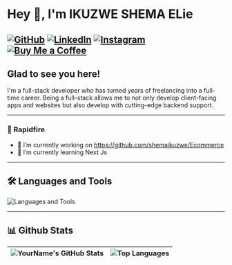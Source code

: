 # Hey 👋, I'm IKUZWE SHEMA ELie

[![GitHub](https://img.shields.io/badge/GitHub-181717?style=for-the-badge&logo=github&logoColor=white)](https://github.com/shemaikuzwe)
[![LinkedIn](https://img.shields.io/badge/LinkedIn-0A66C2?style=for-the-badge&logo=linkedin&logoColor=white)](https://www.linkedin.com/in/ikuzwe-shema-elie-791b63304/)
[![Instagram](https://img.shields.io/badge/Instagram-E4405F?style=for-the-badge&logo=instagram&logoColor=white)](https://www.instagram.com/shema_elia96/)
[![Buy Me a Coffee](https://img.shields.io/badge/Buy%20Me%20a%20Coffee-F7CA88?style=for-the-badge&logo=buy-me-a-coffee&logoColor=black)](https://buymeacoffee.com/eshemaikuzq)
---

## Glad to see you here!

I'm a full-stack developer who has turned years of freelancing into a full-time career. Being a full-stack allows me to not only develop client-facing apps and websites but also develop with cutting-edge backend support.

---

### 🚀 Rapidfire
- 🔭 I’m currently working on https://github.com/shemaikuzwe/Ecommerce
- 🌱 I’m currently learning Next Js

---

## 🛠️ Languages and Tools

![Languages and Tools](https://skillicons.dev/icons?i=html,css,javascript,typescript,react,nodejs,express,postgres,mongodb,git,github,java,python,docker,aws)

---

## 📊 Github Stats

| ![YourName's GitHub Stats](https://github-readme-stats.vercel.app/api?username=shemaikuzwe&show_icons=true&theme=radical) | ![Top Languages](https://github-readme-stats.vercel.app/api/top-langs/?username=shemaikuzwe&layout=compact&theme=radical) |
| --- | --- |






